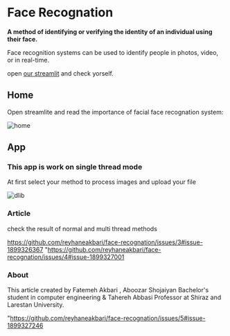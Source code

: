 <br>

# Face Recognation 

**A method of identifying or verifying the identity of an individual using their face.**

Face recognition systems can be used to identify people in photos, video, or in real-time.

open [our streamlit](https://face-recognition.streamlit-app.ir/) and check yorself.


## Home

Open streamlite and read the importance of facial face recognation system:


![home](https://github.com/reyhaneakbari/face-recognation/assets/141564009/183deea3-eba3-4b7e-bb64-024604e1626a)

## App

### This app is work on single thread mode

At first select your method to process images and upload your file

![dlib](https://github.com/reyhaneakbari/face-recognation/assets/141564009/6a4c9aca-1a70-4b37-ad42-152537eb8fe3)



### Article

check the result of normal and multi thread methods

https://github.com/reyhaneakbari/face-recognation/issues/3#issue-1899326367
"https://github.com/reyhaneakbari/face-recognation/issues/4#issue-1899327001

### About

This article created by Fatemeh Akbari , Aboozar Shojaiyan Bachelor's student in computer engineering & Tahereh Abbasi Professor at Shiraz and Larestan University.

"https://github.com/reyhaneakbari/face-recognation/issues/5#issue-1899327246
